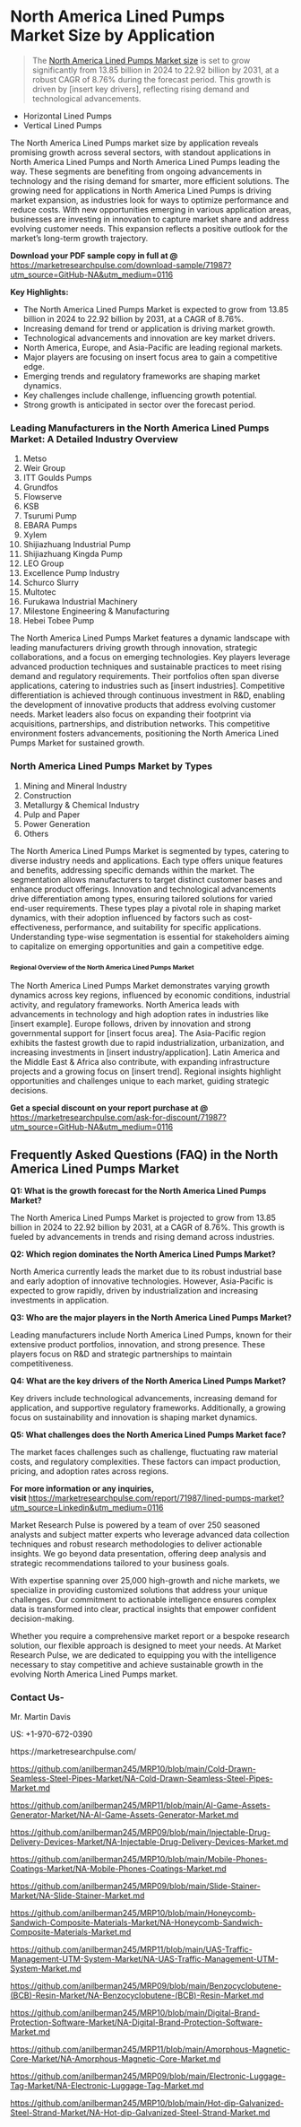 <h1>North America Lined Pumps Market&nbsp;Size by Application</h1><blockquote><p>The <a href="https://marketresearchpulse.com/download-sample/71987?utm_source=GitHub-NA&amp;utm_medium=0116">North America Lined Pumps Market size</a> is set to grow significantly from 13.85 billion in 2024 to 22.92 billion by 2031, at a robust CAGR of 8.76% during the forecast period. This growth is driven by [insert key drivers], reflecting rising demand and technological advancements.</p></blockquote><ul><li>Horizontal Lined Pumps <li> Vertical Lined Pumps</li></ul><p>The North America Lined Pumps market size by application reveals promising growth across several sectors, with standout applications in North America Lined Pumps and North America Lined Pumps leading the way. These segments are benefiting from ongoing advancements in technology and the rising demand for smarter, more efficient solutions. The growing need for applications in North America Lined Pumps is driving market expansion, as industries look for ways to optimize performance and reduce costs. With new opportunities emerging in various application areas, businesses are investing in innovation to capture market share and address evolving customer needs. This expansion reflects a positive outlook for the market’s long-term growth trajectory.</p><p><strong>Download your PDF sample copy in full at @ </strong><a href="https://marketresearchpulse.com/download-sample/71987?utm_source=GitHub-NA&amp;utm_medium=0116">https://marketresearchpulse.com/download-sample/71987?utm_source=GitHub-NA&amp;utm_medium=0116</a></p><p><strong>Key Highlights: </strong></p><ul><li>The North America Lined Pumps Market is expected to grow from 13.85 billion in 2024 to 22.92 billion by 2031, at a CAGR of 8.76%.</li><li>Increasing demand for trend or application is driving market growth.</li><li>Technological advancements and innovation are key market drivers.</li><li>North America, Europe, and Asia-Pacific are leading regional markets.</li><li>Major players are focusing on insert focus area to gain a competitive edge.</li><li>Emerging trends and regulatory frameworks are shaping market dynamics.</li><li>Key challenges include challenge, influencing growth potential.</li><li>Strong growth is anticipated in sector over the forecast period.</li></ul><h3>Leading Manufacturers in the North America Lined Pumps Market: A Detailed Industry Overview</h3><ol><li>Metso</li><li>Weir Group</li><li>ITT Goulds Pumps</li><li>Grundfos</li><li>Flowserve</li><li>KSB</li><li>Tsurumi Pump</li><li>EBARA Pumps</li><li>Xylem</li><li>Shijiazhuang Industrial Pump</li><li>Shijiazhuang Kingda Pump</li><li>LEO Group</li><li>Excellence Pump Industry</li><li>Schurco Slurry</li><li>Multotec</li><li>Furukawa Industrial Machinery</li><li>Milestone Engineering & Manufacturing</li><li>Hebei Tobee Pump</li></ol><div class="flex max-w-full flex-col flex-grow"><div class="min-h-8 text-message flex w-full flex-col items-end gap-2 whitespace-normal break-words [.text-message+&amp;]:mt-5" dir="auto" data-message-author-role="assistant" data-message-id="fd8432e4-4910-450d-b182-61b7bfb0a01f" data-message-model-slug="gpt-4o"><div class="flex w-full flex-col gap-1 empty:hidden first:pt-[3px]"><div class="markdown prose w-full break-words dark:prose-invert light"><p>The North America Lined Pumps Market features a dynamic landscape with leading manufacturers driving growth through innovation, strategic collaborations, and a focus on emerging technologies. Key players leverage advanced production techniques and sustainable practices to meet rising demand and regulatory requirements. Their portfolios often span diverse applications, catering to industries such as [insert industries]. Competitive differentiation is achieved through continuous investment in R&amp;D, enabling the development of innovative products that address evolving customer needs. Market leaders also focus on expanding their footprint via acquisitions, partnerships, and distribution networks. This competitive environment fosters advancements, positioning the North America Lined Pumps Market for sustained growth.</p></div></div></div></div><h3>North America Lined Pumps Market by Types</h3><ol><li>Mining and Mineral Industry <li> Construction <li> Metallurgy & Chemical Industry <li> Pulp and Paper <li> Power Generation <li> Others</li></ol><div class="flex max-w-full flex-col flex-grow"><div class="min-h-8 text-message flex w-full flex-col items-end gap-2 whitespace-normal break-words [.text-message+&amp;]:mt-5" dir="auto" data-message-author-role="assistant" data-message-id="084470be-0bb7-4664-bddf-5156b4f41249" data-message-model-slug="gpt-4o-mini"><div class="flex w-full flex-col gap-1 empty:hidden first:pt-[3px]"><div class="markdown prose w-full break-words dark:prose-invert light"><p>The North America Lined Pumps Market is segmented by types, catering to diverse industry needs and applications. Each type offers unique features and benefits, addressing specific demands within the market. The segmentation allows manufacturers to target distinct customer bases and enhance product offerings. Innovation and technological advancements drive differentiation among types, ensuring tailored solutions for varied end-user requirements. These types play a pivotal role in shaping market dynamics, with their adoption influenced by factors such as cost-effectiveness, performance, and suitability for specific applications. Understanding type-wise segmentation is essential for stakeholders aiming to capitalize on emerging opportunities and gain a competitive edge.</p></div></div></div></div><h3><span style="font-size: 11px;">Regional Overview of the North America Lined Pumps Market</span></h3><div class="flex max-w-full flex-col flex-grow"><div class="min-h-8 text-message flex w-full flex-col items-end gap-2 whitespace-normal break-words [.text-message+&amp;]:mt-5" dir="auto" data-message-author-role="assistant" data-message-id="e9038762-ce64-4e30-91c9-9bd413514231" data-message-model-slug="gpt-4o-mini"><div class="flex w-full flex-col gap-1 empty:hidden first:pt-[3px]"><div class="markdown prose w-full break-words dark:prose-invert light"><p>The North America Lined Pumps Market demonstrates varying growth dynamics across key regions, influenced by economic conditions, industrial activity, and regulatory frameworks. North America leads with advancements in technology and high adoption rates in industries like [insert example]. Europe follows, driven by innovation and strong governmental support for [insert focus area]. The Asia-Pacific region exhibits the fastest growth due to rapid industrialization, urbanization, and increasing investments in [insert industry/application]. Latin America and the Middle East &amp; Africa also contribute, with expanding infrastructure projects and a growing focus on [insert trend]. Regional insights highlight opportunities and challenges unique to each market, guiding strategic decisions.</p></div></div></div></div><p><strong>Get a special discount on your report purchase at @ </strong><a href="https://marketresearchpulse.com/ask-for-discount/71987?utm_source=GitHub-NA&amp;utm_medium=0116">https://marketresearchpulse.com/ask-for-discount/71987?utm_source=GitHub-NA&amp;utm_medium=0116</a></p><h2>Frequently Asked Questions (FAQ) in the North America Lined Pumps Market</h2><p><strong>Q1: What is the growth forecast for the North America Lined Pumps Market?</strong></p><p>The North America Lined Pumps Market is projected to grow from 13.85 billion in 2024 to 22.92 billion by 2031, at a CAGR of 8.76%. This growth is fueled by advancements in trends and rising demand across industries.</p><p><strong>Q2: Which region dominates the North America Lined Pumps Market?</strong></p><p>North America currently leads the market due to its robust industrial base and early adoption of innovative technologies. However, Asia-Pacific is expected to grow rapidly, driven by industrialization and increasing investments in application.</p><p><strong>Q3: Who are the major players in the North America Lined Pumps Market?</strong></p><p>Leading manufacturers include North America Lined Pumps, known for their extensive product portfolios, innovation, and strong presence. These players focus on R&amp;D and strategic partnerships to maintain competitiveness.</p><p><strong>Q4: What are the key drivers of the North America Lined Pumps Market?</strong></p><p>Key drivers include technological advancements, increasing demand for application, and supportive regulatory frameworks. Additionally, a growing focus on sustainability and innovation is shaping market dynamics.</p><p><strong>Q5: What challenges does the North America Lined Pumps Market face?</strong></p><p>The market faces challenges such as challenge, fluctuating raw material costs, and regulatory complexities. These factors can impact production, pricing, and adoption rates across regions.</p><p><strong>For more information or any inquiries, visit&nbsp;</strong><a href="https://marketresearchpulse.com/report/71987/lined-pumps-market?utm_source=Linkedin&utm_medium=0116">https://marketresearchpulse.com/report/71987/lined-pumps-market?utm_source=Linkedin&utm_medium=0116</a></p><p>Market Research Pulse is powered by a team of over 250 seasoned analysts and subject matter experts who leverage advanced data collection techniques and robust research methodologies to deliver actionable insights. We go beyond data presentation, offering deep analysis and strategic recommendations tailored to your business goals.</p><p>With expertise spanning over 25,000 high-growth and niche markets, we specialize in providing customized solutions that address your unique challenges. Our commitment to actionable intelligence ensures complex data is transformed into clear, practical insights that empower confident decision-making.</p><p>Whether you require a comprehensive market report or a bespoke research solution, our flexible approach is designed to meet your needs. At Market Research Pulse, we are dedicated to equipping you with the intelligence necessary to stay competitive and achieve sustainable growth in the evolving North America Lined Pumps market.</p><h3><strong>Contact Us-</strong></h3><p>Mr. Martin Davis</p><p>US: +1-970-672-0390</p><p>https://marketresearchpulse.com/</p><p><a href="https://github.com/anilberman245/MRP10/blob/main/Cold-Drawn-Seamless-Steel-Pipes-Market/NA-Cold-Drawn-Seamless-Steel-Pipes-Market.md">https://github.com/anilberman245/MRP10/blob/main/Cold-Drawn-Seamless-Steel-Pipes-Market/NA-Cold-Drawn-Seamless-Steel-Pipes-Market.md</a></p><p><a href="https://github.com/anilberman245/MRP11/blob/main/AI-Game-Assets-Generator-Market/NA-AI-Game-Assets-Generator-Market.md">https://github.com/anilberman245/MRP11/blob/main/AI-Game-Assets-Generator-Market/NA-AI-Game-Assets-Generator-Market.md</a></p><p><a href="https://github.com/anilberman245/MRP09/blob/main/Injectable-Drug-Delivery-Devices-Market/NA-Injectable-Drug-Delivery-Devices-Market.md">https://github.com/anilberman245/MRP09/blob/main/Injectable-Drug-Delivery-Devices-Market/NA-Injectable-Drug-Delivery-Devices-Market.md</a></p><p><a href="https://github.com/anilberman245/MRP10/blob/main/Mobile-Phones-Coatings-Market/NA-Mobile-Phones-Coatings-Market.md">https://github.com/anilberman245/MRP10/blob/main/Mobile-Phones-Coatings-Market/NA-Mobile-Phones-Coatings-Market.md</a></p><p><a href="https://github.com/anilberman245/MRP09/blob/main/Slide-Stainer-Market/NA-Slide-Stainer-Market.md">https://github.com/anilberman245/MRP09/blob/main/Slide-Stainer-Market/NA-Slide-Stainer-Market.md</a></p><p><a href="https://github.com/anilberman245/MRP10/blob/main/Honeycomb-Sandwich-Composite-Materials-Market/NA-Honeycomb-Sandwich-Composite-Materials-Market.md">https://github.com/anilberman245/MRP10/blob/main/Honeycomb-Sandwich-Composite-Materials-Market/NA-Honeycomb-Sandwich-Composite-Materials-Market.md</a></p><p><a href="https://github.com/anilberman245/MRP11/blob/main/UAS-Traffic-Management-UTM-System-Market/NA-UAS-Traffic-Management-UTM-System-Market.md">https://github.com/anilberman245/MRP11/blob/main/UAS-Traffic-Management-UTM-System-Market/NA-UAS-Traffic-Management-UTM-System-Market.md</a></p><p><a href="https://github.com/anilberman245/MRP09/blob/main/Benzocyclobutene-(BCB)-Resin-Market/NA-Benzocyclobutene-(BCB)-Resin-Market.md">https://github.com/anilberman245/MRP09/blob/main/Benzocyclobutene-(BCB)-Resin-Market/NA-Benzocyclobutene-(BCB)-Resin-Market.md</a></p><p><a href="https://github.com/anilberman245/MRP10/blob/main/Digital-Brand-Protection-Software-Market/NA-Digital-Brand-Protection-Software-Market.md">https://github.com/anilberman245/MRP10/blob/main/Digital-Brand-Protection-Software-Market/NA-Digital-Brand-Protection-Software-Market.md</a></p><p><a href="https://github.com/anilberman245/MRP11/blob/main/Amorphous-Magnetic-Core-Market/NA-Amorphous-Magnetic-Core-Market.md">https://github.com/anilberman245/MRP11/blob/main/Amorphous-Magnetic-Core-Market/NA-Amorphous-Magnetic-Core-Market.md</a></p><p><a href="https://github.com/anilberman245/MRP09/blob/main/Electronic-Luggage-Tag-Market/NA-Electronic-Luggage-Tag-Market.md">https://github.com/anilberman245/MRP09/blob/main/Electronic-Luggage-Tag-Market/NA-Electronic-Luggage-Tag-Market.md</a></p><p><a href="https://github.com/anilberman245/MRP10/blob/main/Hot-dip-Galvanized-Steel-Strand-Market/NA-Hot-dip-Galvanized-Steel-Strand-Market.md">https://github.com/anilberman245/MRP10/blob/main/Hot-dip-Galvanized-Steel-Strand-Market/NA-Hot-dip-Galvanized-Steel-Strand-Market.md</a></p>
